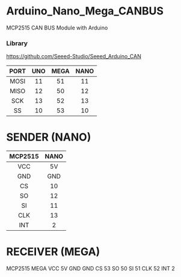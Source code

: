# Arduino_Nano_Mega_CANBUS

MCP2515 CAN BUS Module with Arduino

### Library
https://github.com/Seeed-Studio/Seeed_Arduino_CAN

| PORT  |  UNO  |  MEGA |  NANO |
| :---: | :---: | :---: | :---: |
|  MOSI |  11  |  51  |  11  |
|  MISO |  12  |  50  |  12  |
|  SCK  |  13  |  52  |  13  |
|  SS   |  10  |  53  |  10  |

# SENDER (NANO)

| MCP2515  | NANO |
| :---: | :---: |
|  VCC |  5V  |
|  GND |  GND  |
|  CS  |  10  |
|  SO   |  12  |
|  SI |  11  |
|  CLK  |  13  |
|  INT   |  2  |


# RECEIVER (MEGA)

MCP2515  MEGA
  VCC     5V
  GND     GND
  CS      53
  SO      50
  SI      51
  CLK     52
  INT     2
